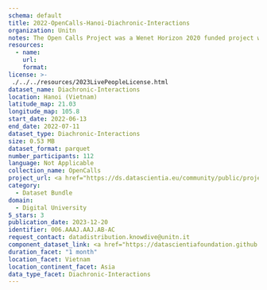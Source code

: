 ```yaml
---
schema: default
title: 2022-OpenCalls-Hanoi-Diachronic-Interactions
organization: Unitn
notes: The Open Calls Project was a Wenet Horizon 2020 funded project with the goal of developing a diversity-aware, machine-mediated paradigm for social interactions. It collected information on the eating/drinking activities of the students of FPT University in Vietnam. The project was carried out in June and July 2022. The project set out to sense the daily activity data of respondents through the mobile phone sensors, collect health data through daily food log surveys, collect alcohol-drinking activities coupled with the motives for drinking, and conduct semi-structured surveys to gather feedback on the project. Data collection was carried out in three big cities across Vietnam. The i-Log application was used to collect sensor data from participants with the language set to Vietnamese. The food-drink activities were collected with an i-Log survey filled in by the respondents three times a day.
resources:
  - name: 
    url: 
    format: 
license: >-
 ./../../resources/2023LivePeopleLicense.html
dataset_name: Diachronic-Interactions
location: Hanoi (Vietnam)
latitude_map: 21.03
longitude_map: 105.8
start_date: 2022-06-13
end_date: 2022-07-11
dataset_type: Diachronic-Interactions
size: 0.53 MB
dataset_format: parquet
number_participants: 112
language: Not Applicable
collection_name: OpenCalls
project_url: <a href="https://ds.datascientia.eu/community/public/projects/3b975830-9ecc-4127-855b-f88b8b5fe2ca">https://ds.datascientia.eu/community/public/projects/3b975830-9ecc-4127-855b-f88b8b5fe2ca</a>
category: 
  - Dataset Bundle
domain: 
  - Digital University
5_stars: 3
publication_date: 2023-12-20
identifier: 006.AAAJ.AAJ.AB-AC
request_contact: datadistribution.knowdive@unitn.it
component_dataset_link: <a href="https://datascientiafoundation.github.io/LivePeople/datasets/2022-OC1-Hanoi-Contribution%20Answers/">2022-OC1-Hanoi-Contribution Answers</a>, <a href="https://datascientiafoundation.github.io/LivePeople/datasets/2022-OC1-Hanoi-Contribution%20Questions/">2022-OC1-Hanoi-Contribution Questions</a>
duration_facet: "1 month"
location_facet: Vietnam
location_continent_facet: Asia
data_type_facet: Diachronic-Interactions
---
```

